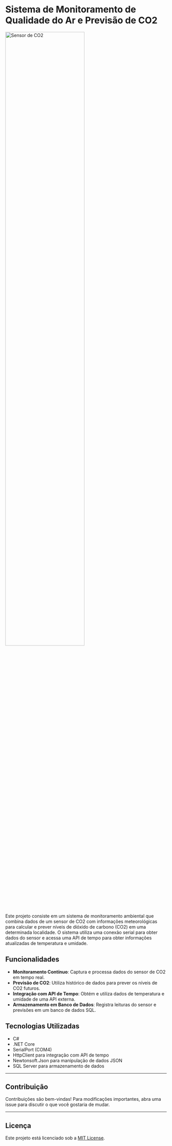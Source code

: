# Sistema de Monitoramento de Qualidade do Ar e Previsão de CO2

<img src="https://www.tomsonelectronics.com/cdn/shop/products/mq-135_2048x2048.png?v=1555048157" alt="Sensor de CO2" width="70%">

Este projeto consiste em um sistema de monitoramento ambiental que combina dados de um sensor de CO2 com informações meteorológicas para calcular e prever níveis de dióxido de carbono (CO2) em uma determinada localidade. O sistema utiliza uma conexão serial para obter dados do sensor e acessa uma API de tempo para obter informações atualizadas de temperatura e umidade.

## Funcionalidades

- **Monitoramento Contínuo**: Captura e processa dados do sensor de CO2 em tempo real.
- **Previsão de CO2**: Utiliza histórico de dados para prever os níveis de CO2 futuros.
- **Integração com API de Tempo**: Obtém e utiliza dados de temperatura e umidade de uma API externa.
- **Armazenamento em Banco de Dados**: Registra leituras do sensor e previsões em um banco de dados SQL.

## Tecnologias Utilizadas

- C#
- .NET Core
- SerialPort (COM4)
- HttpClient para integração com API de tempo
- Newtonsoft.Json para manipulação de dados JSON
- SQL Server para armazenamento de dados

---

## Contribuição

Contribuições são bem-vindas! Para modificações importantes, abra uma issue para discutir o que você gostaria de mudar.

---

## Licença

Este projeto está licenciado sob a [MIT License](https://opensource.org/licenses/MIT).
